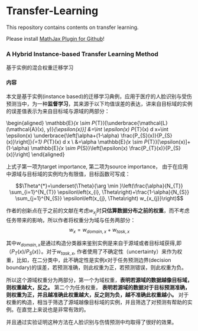 # Transfer-Learning
This repository contains contents on transfer learning.

Please install [MathJax Plugin for Github](https://chrome.google.com/webstore/detail/mathjax-plugin-for-github/ioemnmodlmafdkllaclgeombjnmnbima/related)!

### A Hybrid Instance-based Transfer Learning Method 

基于实例的混合权重迁移学习

#### 内容

本文是基于实例(instance based)的迁移学习典例，应用于医疗的人脸识别与受伤预测当中，为一种**监督学习**，其来源于以下均值误差的表达，讲来自目标域的实例的误差值表示为来自目标域与源域的两部分：

\begin{aligned} 
\mathbb{E}_{x \sim P_{T}}[\underbrace{\mathcal{L}(\mathcal{A}(x), y)}_{\epsilon(x)}] &=\int \epsilon(x) P_{T}(x) d x=\int \epsilon(x) \underbrace{\left[\alpha+(1-\alpha) \frac{P_{S}(x)}{P_{S}(x)}\right]}_{=1} P_{T}(x) d x \\ 
&=\alpha \mathbb{E}_{x \sim P_{T}}[\epsilon(x)]+(1-\alpha) \mathbb{E}_{x \sim P_{S}}\left[\epsilon(x) \frac{P_{T}(x)}{P_{S}(x)}\right] 
\end{aligned}

上式子第一项为target importance, 第二项为source importance， 由于在应用中源域与目标域的实例均为有限值，目标函数可写成：

$$\Theta^{*}=\underset{\Theta}{\arg \min }\left(\frac{\alpha}{N_{T}} \sum_{i=1}^{N_{T}} \epsilon\left(x_{i}, \Theta\right)+\frac{1-\alpha}{N_{S}} \sum_{j=1}^{N_{S}} \epsilon\left(x_{j}, \Theta\right) w_{x_{j}}\right)$$

作者的创新点在于之前的文献在考虑$w_{x_j}$时**只估算数据分布之前的权重**，而不考虑任务带来的影响，所以作者将权重分为域与任务两部分：
$$w_x = w_{domain,x} + w_{task,x}$$

其中$w_{domain,x}$是通过构造分类器来鉴别实例是来自于源域或者目标域获得,即（$P_T(x)/P_S(x)$）。对于$w_{task,x}$, 作者使用了不确定性（uncertainty）来作为权重，比如，在二分类中，此不确定性是实例$x$对于任务预测边界(decision boundary)的误差，若预测准确，则此权重为正，若预测错误，则此权重为负。

所以这个源域权重分为两部分，第一个为域权重，**表明若源域的数据越像目标域，则权重越大，反之。** 第二个为任务权重， **表明若源域的数据对于目标预测准确，则权重为正，并且越准确此权重越大，反之则为负，越不准确此权重越小。** 对于权重的构造，相当于筛选了源域越像目标域的实例，并且筛选了对预测有帮助的实例。在直觉上来说也是非常有效的。

并且通过实验证明这种方法在人脸识别与伤情预测中均取得了很好的效果。
